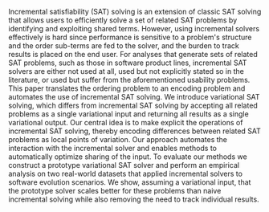 Incremental satisfiability (SAT) solving is an extension of classic SAT solving that allows users to efficiently solve a set of related SAT problems by identifying and exploiting shared terms. However, using incremental solvers effectively is hard since performance is sensitive to a problem's structure and the order sub-terms are fed to the solver, and the burden to track results is placed on the end user. For analyses that generate sets of related SAT problems, such as those in software product lines, incremental SAT solvers are either not used at all, used but not explicitly stated so in the literature, or used but suffer from the aforementioned usability problems. This paper translates the ordering problem to an encoding problem and automates the use of incremental SAT solving. We introduce variational SAT solving, which differs from incremental SAT solving by accepting all related problems as a single variational input and returning all results as a single variational output. Our central idea is to make explicit the operations of incremental SAT solving, thereby encoding differences between related SAT problems as local points of variation. Our approach automates the interaction with the incremental solver and enables methods to automatically optimize sharing of the input. To evaluate our methods we construct a prototype variational SAT solver and perform an empirical analysis on two real-world datasets that applied incremental solvers to software evolution scenarios. We show, assuming a variational input, that the prototype solver scales better for these problems than naive incremental solving while also removing the need to track individual results.
